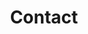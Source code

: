 ---
title: "Contact"
description : "this is a meta description"

office:
  title : "Center for"
  desc: "<a href='https://rbcdsai.iitm.ac.in/' target='_blank'>Robert Bosch Centre for Data Science and AI (RBCDSAI)</a> is currently acting as the nodal agency for Centre for Responsible AI.
  <br><br>"
  address: "Robert Bosch Centre for Data Science and AI,<br>
  5th floor, Block II,<br>
  Bhupat and Jyoti Mehta School of Biosciences,<br>
  Indian Institute of Technology Madras,<br>
  Chennai-600036, India."
  mobile : "+91-44-22578980"
  email : "rai@rbcdsai.org"
  location : "IIT Madras, India - 600 036"
    
draft: false
---